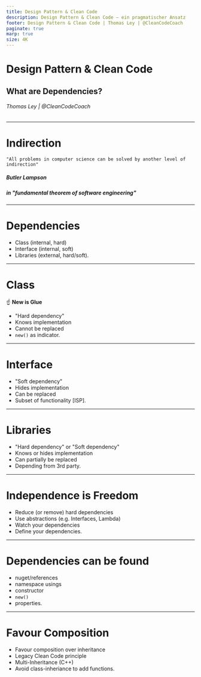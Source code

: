 ```yaml
---
title: Design Pattern & Clean Code
description: Design Pattern & Clean Code – ein pragmatischer Ansatz
footer: Design Pattern & Clean Code | Thomas Ley | @CleanCodeCoach
paginate: true
marp: true
size: 4K
---
```


<!-- _footer: "" -->
<!-- _paginate: "" -->
# Design Pattern & Clean Code

## What are Dependencies?

###### Thomas Ley | @CleanCodeCoach
---

# Indirection

    "All problems in computer science can be solved by another level of indirection" 

##### __Butler Lampson__
##### in _"fundamental theorem of software engineering"_

---
# Dependencies

* Class (internal, hard)
* Interface (internal, soft)
* Libraries (external, hard/soft).

---
# Class

:point_up: __New is Glue__

* "Hard dependency"
* Knows implementation
* Cannot be replaced 
* `new()` as indicator.

---
# Interface

* "Soft dependency"
* Hides implementation
* Can be replaced
* Subset of functionality [ISP].

---
# Libraries

* "Hard dependency" or "Soft dependency"
* Knows or hides implementation
* Can partially be replaced
* Depending from 3rd party.

---
# Independence is Freedom

* Reduce (or remove) hard dependencies
* Use abstractions (e.g. Interfaces, Lambda)
* Watch your dependencies
* Define your dependencies.

---
# Dependencies can be found

* nuget/references
* namespace usings
* constructor
* `new()`
* properties.

---
# Favour Composition

* Favour composition over inheritance
* Legacy Clean Code principle
* Multi-Inheritance (C++)
* Avoid class-inheriance to add functions.
